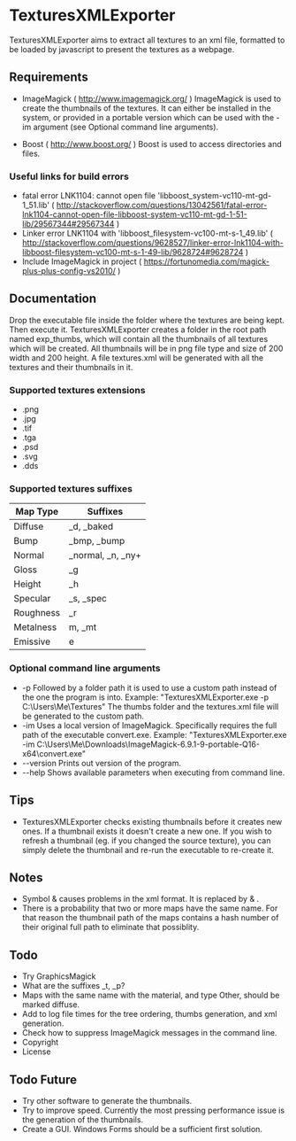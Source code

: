 # TexturesXMLExporter

TexturesXMLExporter aims to extract all textures to an xml file, formatted to be loaded by javascript to present the textures as a webpage.

## Requirements
* ImageMagick ( http://www.imagemagick.org/ )
ImageMagick is used to create the thumbnails of the textures. It can either be installed in the system, or provided in a portable version which can be used with the -im argument (see Optional command line arguments).

* Boost ( http://www.boost.org/ )
Boost is used to access directories and files.

### Useful links for build errors
* fatal error LNK1104: cannot open file 'libboost_system-vc110-mt-gd-1_51.lib' ( http://stackoverflow.com/questions/13042561/fatal-error-lnk1104-cannot-open-file-libboost-system-vc110-mt-gd-1-51-lib/29567344#29567344 )
* Linker error LNK1104 with 'libboost_filesystem-vc100-mt-s-1_49.lib' ( http://stackoverflow.com/questions/9628527/linker-error-lnk1104-with-libboost-filesystem-vc100-mt-s-1-49-lib/9628724#9628724 )
* Include ImageMagick in project ( https://fortunomedia.com/magick-plus-plus-config-vs2010/ )

## Documentation
Drop the executable file inside the folder where the textures are being kept. Then execute it.
TexturesXMLExporter creates a folder in the root path named exp_thumbs, which will contain all the thumbnails of all textures which will be created. All thumbnails will be in png file type and size of 200 width and 200 height.
A file textures.xml will be generated with all the textures and their thumbnails in it.

### Supported textures extensions
* .png
* .jpg
* .tif
* .tga
* .psd
* .svg
* .dds

### Supported textures suffixes
| Map Type   | Suffixes              |
|------------|-----------------------|
| Diffuse    | _d, _baked            |
| Bump       | _bmp, _bump           |
| Normal     | _normal, _n, _ny+     |
| Gloss      | _g                    |
| Height     | _h                    |
| Specular   | _s, _spec             |
| Roughness  | _r                    |
| Metalness  | m, _mt                |
| Emissive   | e                     |

### Optional command line arguments
* -p
	Followed by a folder path it is used to use a custom path instead of the one the program is into.
	Example: "TexturesXMLExporter.exe -p C:\Users\Me\Textures"
	The thumbs folder and the textures.xml file will be generated to the custom path.
* -im
	Uses a local version of ImageMagick. Specifically requires the full path of the executable convert.exe.
	Example: "TexturesXMLExporter.exe -im C:\Users\Me\Downloads\ImageMagick-6.9.1-9-portable-Q16-x64\convert.exe"
* --version
	Prints out version of the program.
* --help
	Shows available parameters when executing from command line.


## Tips
* TexturesXMLExporter checks existing thumbnails before it creates new ones. If a thumbnail exists it doesn't create a new one. If you wish to refresh a thumbnail (eg. if you changed the source texture), you can simply delete the thumbnail and re-run the executable to re-create it.


## Notes
* Symbol & causes problems in the xml format. It is replaced by &amp; .
* There is a probability that two or more maps have the same name. For that reason the thumbnail path of the maps contains a hash number of their original full path to eliminate that possiblity.


## Todo
* Try GraphicsMagick
* What are the suffixes _t, _p?
* Maps with the same name with the material, and type Other, should be marked diffuse.
* Add to log file times for the tree ordering, thumbs generation, and xml generation.
* Check how to suppress ImageMagick messages in the command line.
* Copyright
* License

## Todo Future
* Try other software to generate the thumbnails.
* Try to improve speed. Currently the most pressing performance issue is the generation of the thumbnails.
* Create a GUI. Windows Forms should be a sufficient first solution.